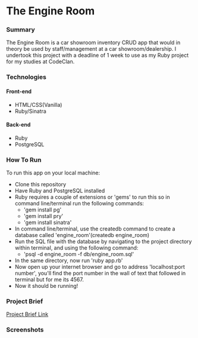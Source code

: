 # The Engine Room
### Summary
The Engine Room is a car showroom inventory CRUD app that would in theory be used by staff/management at a car showroom/dealership.
I undertook this project with a deadline of 1 week to use as my Ruby project for my studies at CodeClan.

### Technologies
#### Front-end
* HTML/CSS(Vanilla)
* Ruby/Sinatra
#### Back-end
* Ruby
* PostgreSQL

### How To Run
To run this app on your local machine:
* Clone this repository
* Have Ruby and PostgreSQL installed
* Ruby requires a couple of extensions or 'gems' to run this so in command line/terminal run the following commands:
  * 'gem install pg'
  * 'gem install pry'
  * 'gem install sinatra'
* In command line/terminal, use the createdb command to create a database called 'engine_room'(createdb engine_room)
* Run the SQL file with the database by navigating to the project directory within terminal, and using the following command:
  * 'psql -d engine_room -f db/engine_room.sql'
* In the same directory, now run 'ruby app.rb'
* Now open up your internet browser and go to address 'localhost:port number', 
you'll find the port number in the wall of text that followed in terminal but for me its 4567.
* Now it should be running!

### Project Brief
[Project Brief Link](https://github.com/stephenh369/codeclan_ruby_project_the_engine_room/blob/master/planning/READMES/Shop_Inventory.md)

### Screenshots

